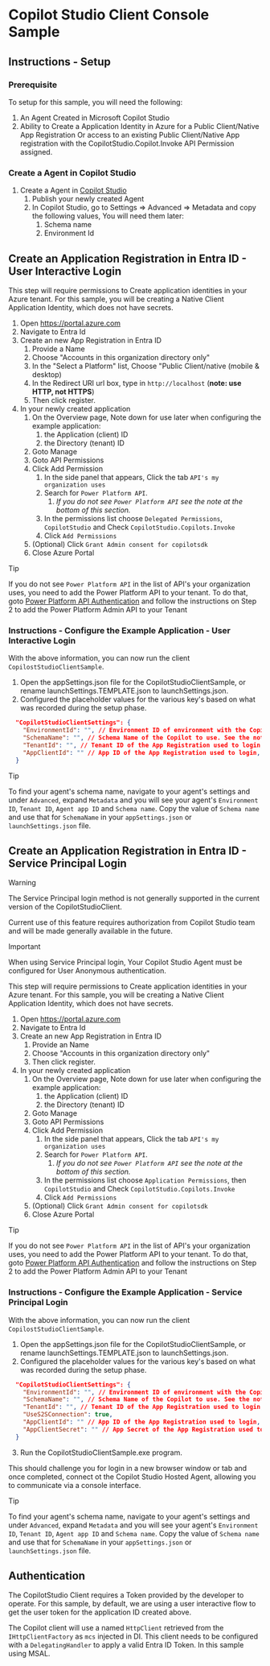 # Copilot Studio Client Console Sample

## Instructions - Setup

### Prerequisite

To setup for this sample, you will need the following:

1. An Agent Created in Microsoft Copilot Studio
1. Ability to Create a Application Identity in Azure for a Public Client/Native App Registration Or access to an existing Public Client/Native App registration with the CopilotStudio.Copilot.Invoke API Permission assigned. 

### Create a Agent in Copilot Studio

1. Create a Agent in [Copilot Studio](https://copilotstudio.microsoft.com)
    1. Publish your newly created Agent
    1. In Copilot Studio, go to Settings => Advanced => Metadata and copy the following values, You will need them later:
        1. Schema name
        1. Environment Id

## Create an Application Registration in Entra ID - User Interactive Login

This step will require permissions to Create application identities in your Azure tenant. For this sample, you will be creating a Native Client Application Identity, which does not have secrets.

1. Open https://portal.azure.com 
1. Navigate to Entra Id
1. Create an new App Registration in Entra ID 
    1. Provide a Name
    1. Choose "Accounts in this organization directory only"
    1. In the "Select a Platform" list, Choose "Public Client/native (mobile & desktop) 
    1. In the Redirect URI url box, type in `http://localhost` (**note: use HTTP, not HTTPS**)
    1. Then click register.
1. In your newly created application
    1. On the Overview page, Note down for use later when configuring the example application:
        1. the Application (client) ID
        1. the Directory (tenant) ID
    1. Goto Manage
    1. Goto API Permissions
    1. Click Add Permission
        1. In the side panel that appears, Click the tab `API's my organization uses`
        1. Search for `Power Platform API`.
            1. *If you do not see `Power Platform API` see the note at the bottom of this section.*
        1. In the permissions list choose `Delegated Permissions`, `CopilotStudio` and Check `CopilotStudio.Copilots.Invoke`
        1. Click `Add Permissions`
    1. (Optional) Click `Grant Admin consent for copilotsdk`
    1. Close Azure Portal

> [!TIP]
> If you do not see `Power Platform API` in the list of API's your organization uses, you need to add the Power Platform API to your tenant. To do that, goto [Power Platform API Authentication](https://learn.microsoft.com/power-platform/admin/programmability-authentication-v2#step-2-configure-api-permissions) and follow the instructions on Step 2 to add the Power Platform Admin API to your Tenant

### Instructions - Configure the Example Application - User Interactive Login

With the above information, you can now run the client `CopilostStudioClientSample`.

1. Open the appSettings.json file for the CopilotStudioClientSample, or rename launchSettings.TEMPLATE.json to launchSettings.json.
1. Configured the placeholder values for the various key's based on what was recorded during the setup phase.

```json
  "CopilotStudioClientSettings": {
    "EnvironmentId": "", // Environment ID of environment with the CopilotStudio App.
    "SchemaName": "", // Schema Name of the Copilot to use. See the note at the bottom of this section for help finding the Schema Name.
    "TenantId": "", // Tenant ID of the App Registration used to login,  this should be in the same tenant as the Copilot.
    "AppClientId": "" // App ID of the App Registration used to login,  this should be in the same tenant as the Copilot.
  }
```

> [!TIP]
> To find your agent's schema name, navigate to your agent's settings and under `Advanced`, expand `Metadata` and you will see your agent's `Environment ID`, `Tenant ID`, `Agent app ID` and `Schema name`. Copy the value of `Schema name` and use that for `SchemaName` in your `appSettings.json` or `launchSettings.json` file.

## Create an Application Registration in Entra ID - Service Principal Login

> [!Warning]
> The Service Principal login method is not generally supported in the current version of the CopilotStudioClient. 
> 
> Current use of this feature requires authorization from Copilot Studio team and will be made generally available in the future.

> [!IMPORTANT]
> When using Service Principal login, Your Copilot Studio Agent must be configured for User Anonymous authentication.

This step will require permissions to Create application identities in your Azure tenant. For this sample, you will be creating a Native Client Application Identity, which does not have secrets.

1. Open https://portal.azure.com 
1. Navigate to Entra Id
1. Create an new App Registration in Entra ID 
    1. Provide an Name
    1. Choose "Accounts in this organization directory only"
    1. Then click register.
1. In your newly created application
    1. On the Overview page, Note down for use later when configuring the example application:
        1. the Application (client) ID
        1. the Directory (tenant) ID
    1. Goto Manage
    1. Goto API Permissions
    1. Click Add Permission
        1. In the side panel that appears, Click the tab `API's my organization uses`
        1. Search for `Power Platform API`.
            1. *If you do not see `Power Platform API` see the note at the bottom of this section.*
        1. In the permissions list choose `Application Permissions`, then `CopilotStudio` and Check `CopilotStudio.Copilots.Invoke`
        1. Click `Add Permissions`
    1. (Optional) Click `Grant Admin consent for copilotsdk`
    1. Close Azure Portal

> [!TIP]
> If you do not see `Power Platform API` in the list of API's your organization uses, you need to add the Power Platform API to your tenant. To do that, goto [Power Platform API Authentication](https://learn.microsoft.com/power-platform/admin/programmability-authentication-v2#step-2-configure-api-permissions) and follow the instructions on Step 2 to add the Power Platform Admin API to your Tenant

### Instructions - Configure the Example Application - Service Principal Login

With the above information, you can now run the client `CopilostStudioClientSample`.

1. Open the appSettings.json file for the CopilotStudioClientSample, or rename launchSettings.TEMPLATE.json to launchSettings.json.
2. Configured the placeholder values for the various key's based on what was recorded during the setup phase.

```json
  "CopilotStudioClientSettings": {
    "EnvironmentId": "", // Environment ID of environment with the CopilotStudio App.
    "SchemaName": "", // Schema Name of the Copilot to use. See the note at the bottom of this section for help finding the Schema Name.
    "TenantId": "", // Tenant ID of the App Registration used to login,  this should be in the same tenant as the Copilot.
    "UseS2SConnection": true,
    "AppClientId": "" // App ID of the App Registration used to login,  this should be in the same tenant as the Copilot.
    "AppClientSecret": "" // App Secret of the App Registration used to login,  this should be in the same tenant as the Copilot.
  }
```

3. Run the CopilotStudioClientSample.exe program.

This should challenge you for login in a new browser window or tab and once completed, connect ot the Copilot Studio Hosted Agent, allowing you to communicate via a console interface.

> [!TIP]
> To find your agent's schema name, navigate to your agent's settings and under `Advanced`, expand `Metadata` and you will see your agent's `Environment ID`, `Tenant ID`, `Agent app ID` and `Schema name`. Copy the value of `Schema name` and use that for `SchemaName` in your `appSettings.json` or `launchSettings.json` file.

## Authentication

The CopilotStudio Client requires a Token provided by the developer to operate. For this sample, by default, we are using a user interactive flow to get the user token for the application ID created above. 

The Copilot client will use a named `HttpClient` retrieved from the `IHttpClientFactory` as `mcs` injected in DI. This client needs to be configured with a `DelegatingHandler` to apply a valid Entra ID Token. In this sample using MSAL.
